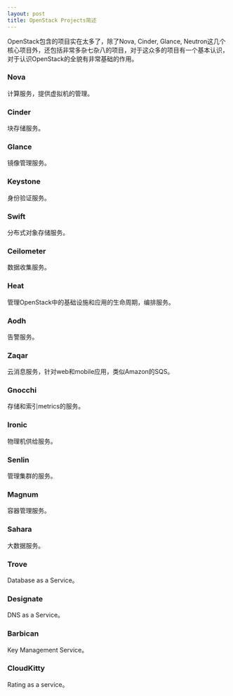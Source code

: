 ```yaml
---
layout: post
title: OpenStack Projects简述
---
```


OpenStack包含的项目实在太多了，除了Nova, Cinder, Glance, Neutron这几个核心项目外，还包括非常多杂七杂八的项目，对于这众多的项目有一个基本认识，对于认识OpenStack的全貌有非常基础的作用。

### Nova
计算服务，提供虚拟机的管理。

### Cinder
块存储服务。

### Glance
镜像管理服务。

### Keystone
身份验证服务。

### Swift
分布式对象存储服务。

### Ceilometer
数据收集服务。

### Heat
管理OpenStack中的基础设施和应用的生命周期，编排服务。

### Aodh
告警服务。

### Zaqar
云消息服务，针对web和mobile应用，类似Amazon的SQS。

### Gnocchi
存储和索引metrics的服务。

### Ironic
物理机供给服务。

### Senlin
管理集群的服务。

### Magnum
容器管理服务。

### Sahara
大数据服务。

### Trove
Database as a Service。

### Designate
DNS as a Service。

### Barbican 
Key Management Service。

### CloudKitty 
Rating as a service。

